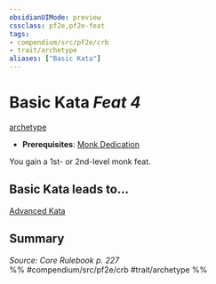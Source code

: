 ```yaml
---
obsidianUIMode: preview
cssclass: pf2e,pf2e-feat
tags:
- compendium/src/pf2e/crb
- trait/archetype
aliases: ["Basic Kata"]
---
```

# Basic Kata  *Feat 4*  
[archetype](../../rules/traits/archetype.md)  

- **Prerequisites**: [Monk Dedication](monk-dedication.md)

You gain a 1st- or 2nd-level monk feat.

## Basic Kata leads to...

[Advanced Kata](advanced-kata.md)

## Summary

*Source: Core Rulebook p. 227*  
%% #compendium/src/pf2e/crb #trait/archetype %%